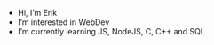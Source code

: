 - Hi, I’m Erik
- I’m interested in WebDev
- I’m currently learning JS, NodeJS, C, C++ and SQL

<!---
ErikRKT/ErikRKT is a ✨ special ✨ repository because its `README.md` (this file) appears on your GitHub profile.
You can click the Preview link to take a look at your changes.
--->
